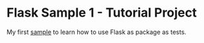 # Flask Sample 1 - Tutorial Project

My first [sample](https://flask.palletsprojects.com/en/1.1.x/tutorial/) to learn how to use Flask as package as tests.

